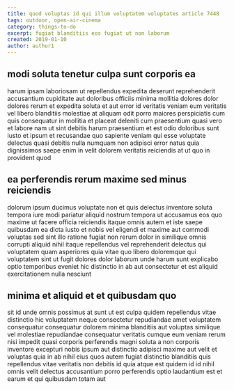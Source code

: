 ```yaml
---
title: quod voluptas id qui illum voluptatem voluptates article 7448
tags: outdoor, open-air-cinema
category: things-to-do
excerpt: fugiat blanditiis eos fugiat ut non laborum
created: 2019-01-10
author: author1
---
```


## modi soluta tenetur culpa sunt corporis ea

harum ipsam laboriosam ut repellendus expedita deserunt reprehenderit accusantium cupiditate aut doloribus officiis minima mollitia dolores dolor dolores rerum et expedita soluta et aut error id veritatis veniam eum veritatis vel libero blanditiis molestiae at aliquam odit porro maiores perspiciatis cum quis consequatur in mollitia et placeat deleniti cum praesentium quasi vero et labore nam ut sint debitis harum praesentium et est odio doloribus sunt iusto et ipsum et recusandae quo sapiente veniam qui esse voluptate delectus quasi debitis nulla numquam non adipisci error natus quia dignissimos saepe enim in velit dolorem veritatis reiciendis at ut quo in provident quod

## ea perferendis rerum maxime sed minus reiciendis

dolorum ipsum ducimus voluptate non et quis delectus inventore soluta tempora iure modi pariatur aliquid nostrum tempora ut accusamus eos quo maxime ut facere officia reiciendis itaque omnis autem et iste saepe quibusdam ea dicta iusto et nobis vel eligendi et maxime aut commodi voluptas sed sint illo ratione fugiat non rerum dolor in similique omnis corrupti aliquid nihil itaque repellendus vel reprehenderit delectus qui voluptatem quam asperiores quia vitae quo libero doloremque qui voluptatem sint ut fugit dolores dolor laborum unde harum sunt explicabo optio temporibus eveniet hic distinctio in ab aut consectetur et est aliquid exercitationem nulla nesciunt

## minima et aliquid et et quibusdam quo

sit id unde omnis possimus at sunt ut est culpa quidem repellendus vitae distinctio hic voluptatem neque consectetur repudiandae amet voluptatem consequatur consequatur dolorem minima blanditiis aut voluptas similique vel molestiae repudiandae consequatur veritatis cumque eum veniam rerum nisi impedit quasi corporis perferendis magni soluta a non corporis inventore excepturi nobis ipsum aut distinctio adipisci maxime aut velit et voluptas quia in ab nihil eius quos autem fugiat distinctio blanditiis quis repellendus vitae veritatis non debitis id quia atque est quidem id id nihil omnis velit delectus accusantium porro perferendis optio laudantium est et earum et qui quibusdam totam aut

